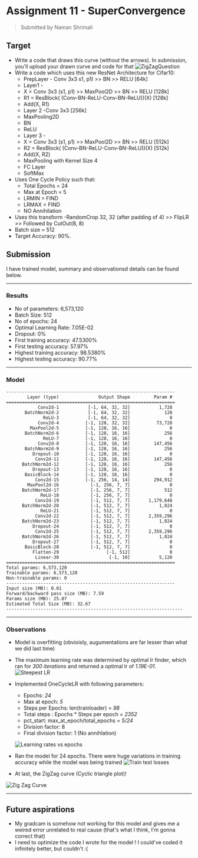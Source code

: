 #  Assignment 11 - SuperConvergence

> Submitted by Naman Shrimali

## Target

* Write a code that draws this curve (without the arrows). In submission, you'll upload your drawn curve and code for that
![ZigZagQuestion](/assets/images/11s6-1.png)
* Write a code which
uses this new ResNet Architecture for Cifar10:
    - PrepLayer - Conv 3x3 s1, p1) >> BN >> RELU [64k]
    - Layer1 -
    - X = Conv 3x3 (s1, p1) >> MaxPool2D >> BN >> RELU [128k]
    - R1 = ResBlock( (Conv-BN-ReLU-Conv-BN-ReLU))(X) [128k] 
    - Add(X, R1)
    - Layer 2 -Conv 3x3 [256k]
    - MaxPooling2D
    - BN
    - ReLU
    - Layer 3 -
    - X = Conv 3x3 (s1, p1) >> MaxPool2D >> BN >> RELU [512k]
    - R2 = ResBlock( (Conv-BN-ReLU-Conv-BN-ReLU))(X) [512k]
    - Add(X, R2)
    - MaxPooling with Kernel Size 4
    - FC Layer 
    - SoftMax
* Uses One Cycle Policy such that:
    - Total Epochs = 24
    - Max at Epoch = 5
    - LRMIN = FIND
    - LRMAX = FIND
    - NO Annihilation
* Uses this transform -RandomCrop 32, 32 (after padding of 4) >> FlipLR >> Followed by CutOut(8, 8)
* Batch size = 512
* Target Accuracy: 90%. 


## Submission
I have trained model, summary and observationsd details can be found below.


---

### Results
* No of parameters: 6,573,120
* Batch Size: 512
* No of epochs: 24
* Optimal Learning Rate: 7.05E-02
* Dropout: 0%
* First training accuracy: 47.5300%
* First testing accuracy: 57.97%
* Highest training accuracy: 98.5380%
* Highest testing accuracy: 90.77%

---
### Model


```
----------------------------------------------------------------
        Layer (type)               Output Shape         Param #
================================================================
            Conv2d-1           [-1, 64, 32, 32]           1,728
       BatchNorm2d-2           [-1, 64, 32, 32]             128
              ReLU-3           [-1, 64, 32, 32]               0
            Conv2d-4          [-1, 128, 32, 32]          73,728
         MaxPool2d-5          [-1, 128, 16, 16]               0
       BatchNorm2d-6          [-1, 128, 16, 16]             256
              ReLU-7          [-1, 128, 16, 16]               0
            Conv2d-8          [-1, 128, 16, 16]         147,456
       BatchNorm2d-9          [-1, 128, 16, 16]             256
          Dropout-10          [-1, 128, 16, 16]               0
           Conv2d-11          [-1, 128, 16, 16]         147,456
      BatchNorm2d-12          [-1, 128, 16, 16]             256
          Dropout-13          [-1, 128, 16, 16]               0
       BasicBlock-14          [-1, 128, 16, 16]               0
           Conv2d-15          [-1, 256, 14, 14]         294,912
        MaxPool2d-16            [-1, 256, 7, 7]               0
      BatchNorm2d-17            [-1, 256, 7, 7]             512
             ReLU-18            [-1, 256, 7, 7]               0
           Conv2d-19            [-1, 512, 7, 7]       1,179,648
      BatchNorm2d-20            [-1, 512, 7, 7]           1,024
             ReLU-21            [-1, 512, 7, 7]               0
           Conv2d-22            [-1, 512, 7, 7]       2,359,296
      BatchNorm2d-23            [-1, 512, 7, 7]           1,024
          Dropout-24            [-1, 512, 7, 7]               0
           Conv2d-25            [-1, 512, 7, 7]       2,359,296
      BatchNorm2d-26            [-1, 512, 7, 7]           1,024
          Dropout-27            [-1, 512, 7, 7]               0
       BasicBlock-28            [-1, 512, 7, 7]               0
          Flatten-29                  [-1, 512]               0
           Linear-30                   [-1, 10]           5,120
================================================================
Total params: 6,573,120
Trainable params: 6,573,120
Non-trainable params: 0
----------------------------------------------------------------
Input size (MB): 0.01
Forward/backward pass size (MB): 7.59
Params size (MB): 25.07
Estimated Total Size (MB): 32.67
-------------------------------------------------------------------
```
---
### Observations
* Model is overfitting (obvioisly, augumentations are far lesser than what we did last time)
* The maximum learning rate was determined by optimal lr finder, which ran for _300 iterations_ and returned a optimal lr of _1.19E-01_.
![Steepest LR](/assets/images/SteepestLR.png)

* Implemented OneCycleLR with following parameters:
    - Epochs: _24_
    - Max at epoch: _5_
    - Steps per Epochs: len(trainloader) = _98_
    - Total steps : Epochs * Steps per epoch  = _2352_
    - pct_start: max_at_epoch/total_epochs = _5/24_
    - Division factor: 8
    - Final division factor: 1 (No annihlation)

    ![Learning rates vs epochs](/assets/images/LearningDistribution.png)
* Ran the model for 24 epochs. There were huge variations in training accuracy while the model was being trained
    ![Train test losses](/assets/images/train_test_val.png)
* At last, the ZigZag curve (Cyclic triangle plot)!

![Zig Zag Curve](/assets/images/Cyclic_Triangle_Plot.png)


---
## Future aspirations
* My gradcam is somehow not working for this model and gives me a weired error unrelated to real cause (that's what I think, I'm gonna correct that)
* I need to optimize the code I wrote for the model ! I could've coded it infinitely better, but couldn't :(
